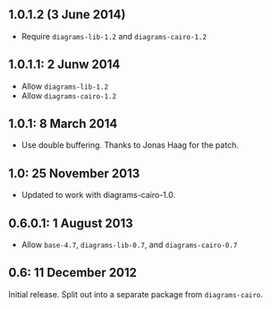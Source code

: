 1.0.1.2 (3 June 2014)
---------------------

* Require `diagrams-lib-1.2` and `diagrams-cairo-1.2`

1.0.1.1: 2 Junw 2014
-------------------

* Allow `diagrams-lib-1.2`
* Allow `diagrams-cairo-1.2`

1.0.1: 8 March 2014
-------------------

* Use double buffering. Thanks to Jonas Haag for the patch.

1.0: 25 November 2013
---------------------

* Updated to work with diagrams-cairo-1.0.

0.6.0.1: 1 August 2013
----------------------

* Allow `base-4.7`, `diagrams-lib-0.7`, and `diagrams-cairo-0.7`

0.6: 11 December 2012
---------------------

Initial release.  Split out into a separate package from
`diagrams-cairo`.
